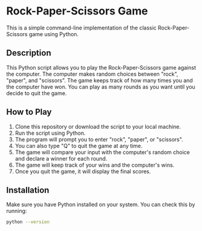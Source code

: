 # Rock-Paper-Scissors Game

This is a simple command-line implementation of the classic Rock-Paper-Scissors game using Python.

## Description

This Python script allows you to play the Rock-Paper-Scissors game against the computer. The computer makes random choices between "rock", "paper", and "scissors". The game keeps track of how many times you and the computer have won. You can play as many rounds as you want until you decide to quit the game.

## How to Play

1. Clone this repository or download the script to your local machine.
2. Run the script using Python.
3. The program will prompt you to enter "rock", "paper", or "scissors".
4. You can also type "Q" to quit the game at any time.
5. The game will compare your input with the computer's random choice and declare a winner for each round.
6. The game will keep track of your wins and the computer's wins.
7. Once you quit the game, it will display the final scores.

## Installation

Make sure you have Python installed on your system. You can check this by running:

```bash
python --version
